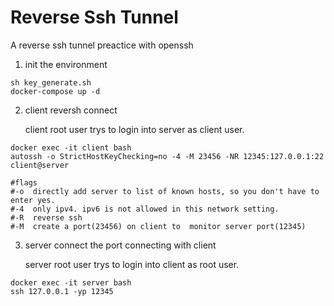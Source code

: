 # Reverse Ssh Tunnel

A reverse ssh tunnel preactice with openssh


1.  init the environment
```
sh key_generate.sh
docker-compose up -d
```


2.  client reversh connect

    client root user trys to login into server as client user.

```
docker exec -it client bash
autossh -o StrictHostKeyChecking=no -4 -M 23456 -NR 12345:127.0.0.1:22 client@server

#flags
#-o  directly add server to list of known hosts, so you don't have to enter yes.
#-4  only ipv4. ipv6 is not allowed in this network setting.
#-R  reverse ssh
#-M  create a port(23456) on client to  monitor server port(12345)

```

3.  server connect the port connecting with client

    server root user trys to login into client as root user.

```
docker exec -it server bash
ssh 127.0.0.1 -yp 12345
```
